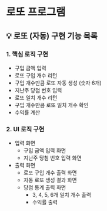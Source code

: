# 로또 프로그램

## 💡 로또 (자동) 구현 기능 목록
### 1. 핵심 로직 구현

- 구입 금액 입력
- 로또 구입 개수 리턴
- 구입 개수만큼 로또 자동 생성 (숫자 6개)
- 지난주 당첨 번호 입력
- 로또 일치 개수 리턴
- 구입 개수만큼 로또 일치 개수 확인
- 수익률 계산

### 2. UI 로직 구현

- 입력 화면 
    - 구입 금액 입력 화면
    - 지난주 당첨 번호 입력 화면
- 출력 화면
    - 로또 구입 개수 출력 화면
    - 자동 로또 생성 결과 화면
    - 당첨 통계 출력 화면
        - 3, 4, 5, 6개 일치 개수 출력
        - 수익률 출력
